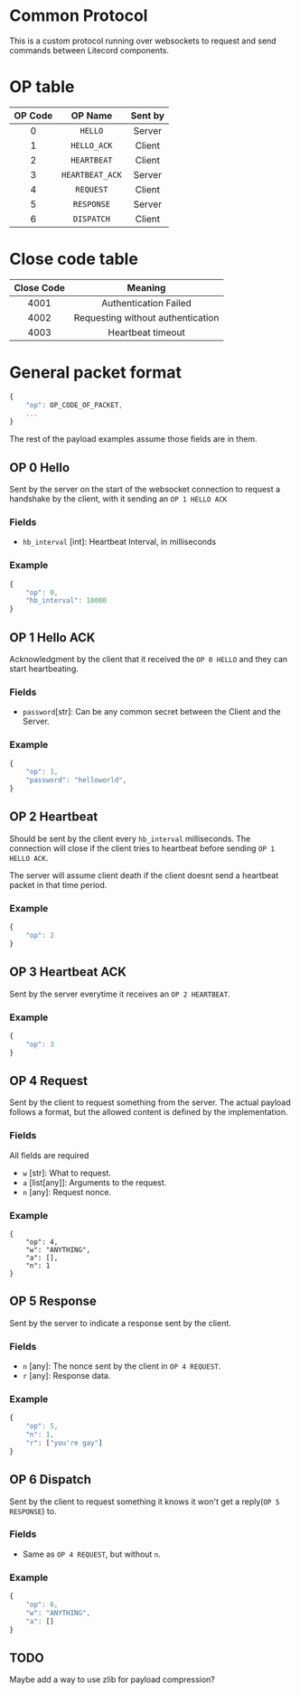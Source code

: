 Common Protocol
=======

This is a custom protocol running over websockets
to request and send commands between Litecord components.


# OP table

| OP Code | OP Name | Sent by |
|:-------:|:-------:|:-------:|
| 0 | `HELLO` | Server |
| 1 | `HELLO_ACK` | Client |
| 2 | `HEARTBEAT` | Client |
| 3 | `HEARTBEAT_ACK` | Server |
| 4 | `REQUEST` | Client |
| 5 | `RESPONSE` | Server |
| 6 | `DISPATCH` | Client |

# Close code table
| Close Code | Meaning |
|:----------:|:-------:|
| 4001 | Authentication Failed |
| 4002 | Requesting without authentication |
| 4003 | Heartbeat timeout |

# General packet format

```javascript
{
    "op": OP_CODE_OF_PACKET,
    ...
}
```

The rest of the payload examples assume those fields
are in them.

## OP 0 Hello

Sent by the server on the start of the websocket connection
to request a handshake by the client, with it sending an `OP 1 HELLO ACK`

### Fields

 - `hb_interval` [int]: Heartbeat Interval, in milliseconds

### Example
```javascript
{
    "op": 0,
    "hb_interval": 10000
}
```

## OP 1 Hello ACK

Acknowledgment by the client that it received the `OP 0 HELLO`
and they can start heartbeating.

### Fields

 - `password`[str]: Can be any common secret between the
   Client and the Server.

### Example

```javascript
{
    "op": 1,
    "password": "helloworld",
}
```

## OP 2 Heartbeat

Should be sent by the client every `hb_interval` milliseconds.
The connection will close if the client tries to heartbeat before
sending `OP 1 HELLO ACK`.

The server will assume client death if the client
doesnt send a heartbeat packet in that time period.

### Example
```javascript
{
    "op": 2
}
```

## OP 3 Heartbeat ACK

Sent by the server everytime it receives an `OP 2 HEARTBEAT`.

### Example

```javascript
{
    "op": 3
}
```

## OP 4 Request

Sent by the client to request something from the server.
The actual payload follows a format, but the allowed content is defined
by the implementation.

### Fields

All fields are required
 - `w` [str]: What to request.
 - `a` [list[any]]: Arguments to the request.
 - `n` [any]: Request nonce.

### Example
```
{
    "op": 4,
    "w": "ANYTHING",
    "a": [],
    "n": 1
}
```

## OP 5 Response

Sent by the server to indicate a response sent by the client.

### Fields
 - `n` [any]: The nonce sent by the client in `OP 4 REQUEST`.
 - `r` [any]: Response data.

### Example
```javascript
{
    "op": 5,
    "n": 1,
    "r": ["you're gay"]
}
```

## OP 6 Dispatch

Sent by the client to request something it knows it won't get
a reply(`OP 5 RESPONSE`) to.

### Fields
 - Same as `OP 4 REQUEST`, but without `n`.

### Example

```javascript
{
    "op": 6,
    "w": "ANYTHING",
    "a": []
}
```

TODO
------

Maybe add a way to use zlib for payload compression?
